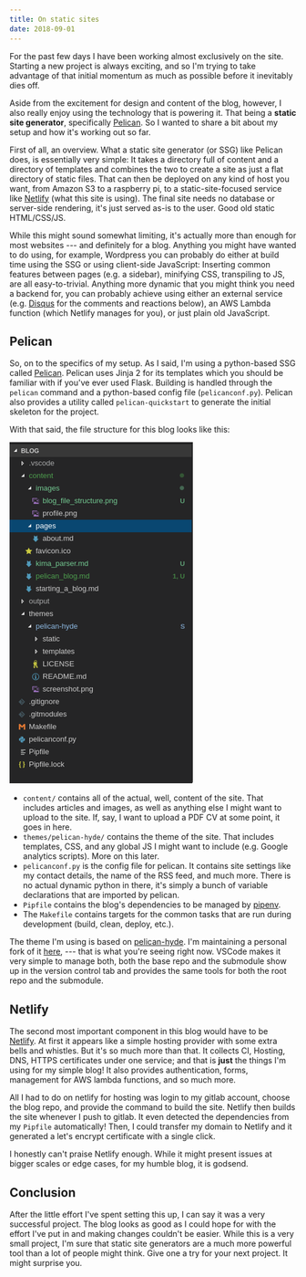 ```yaml
---
title: On static sites
date: 2018-09-01
---
```


For the past few days I have been working almost exclusively on the site.
Starting a new project is always exciting, and so I'm trying to take advantage
of that initial momentum as much as possible before it inevitably dies off.

Aside from the excitement for design and content of the blog, however, I also
really enjoy using the technology that is powering it. That being a **static
site generator**, specifically [Pelican](https://getpelican.com). So I wanted to
share a bit about my setup and how it's working out so far.

First of all, an overview. What a static site generator (or SSG) like Pelican
does, is essentially very simple: It takes a directory full of content and a
directory of templates and combines the two to create a site as just a flat
directory of static files. That can then be deployed on any kind of host you
want, from Amazon S3 to a raspberry pi, to a static-site-focused service like
[Netlify](https://netlify.com) (what this site is using). The final site needs
no database or server-side rendering, it's just served as-is to the user. Good
old static HTML/CSS/JS.

While this might sound somewhat limiting, it's actually more than enough for
most websites --- and definitely for  a blog. Anything you might have wanted to
do using, for example, Wordpress you can probably do either at build time using
the SSG or using client-side JavaScript: Inserting common features between pages
(e.g. a sidebar), minifying CSS, transpiling to JS, are all easy-to-trivial.
Anything more dynamic that you might think you need a backend for, you can
probably achieve using either an external service (e.g.
[Disqus](https://disqus.com) for the comments and reactions below), an AWS
Lambda function (which Netlify manages for you), or just plain old JavaScript.

## Pelican

So, on to the specifics of my setup. As I said, I'm using a python-based SSG
called [Pelican](https://getpelican.com). Pelican uses Jinja 2 for its templates
which you should be familiar with if you've ever used Flask. Building is handled
through the `pelican` command and a python-based config file (`pelicanconf.py`).
Pelican also provides a utility called `pelican-quickstart` to generate the
initial skeleton for the project.

With that said, the file structure for this blog looks like this:

![File structure for the blog](/images/blog_file_structure.png)

* `content/` contains all of the actual, well, content of the site. That
  includes articles and images, as well as anything else I might want to upload
  to the site. If, say, I want to upload a PDF CV at some point, it goes in
  here.
* `themes/pelican-hyde/` contains the theme of the site. That includes
  templates, CSS, and any global JS I might want to include (e.g. Google
  analytics scripts). More on this later.
* `pelicanconf.py` is the config file for pelican. It contains site settings
  like my contact details, the name of the RSS feed, and much more. There is no
  actual dynamic python in there, it's simply a bunch of variable declarations
  that are imported by pelican.
* `Pipfile` contains the blog's dependencies to be managed by
  [pipenv](https://github.com/pypa/pipenv).
* The `Makefile` contains targets for the common tasks that are run during
  development (build, clean, deploy, etc.).

The theme I'm using is based on
[pelican-hyde](https://github.com/jvanz/pelican-hyde). I'm maintaining a
personal fork of it [here](https://gitlab.com/michalis_pardalos/pelican-hyde),
--- that is what you're seeing right now. VSCode makes it very simple to manage
both, both the base repo and the submodule show up in the version control tab
and provides the same tools for both the root repo and the submodule.

## Netlify

The second most important component in this blog would have to be
[Netlify](https://netlify.com). At first it appears like a simple hosting
provider with some extra bells and whistles. But it's so much more than that. It
collects CI, Hosting, DNS, HTTPS certificates under one service; and that is
**just** the things I'm using for my simple blog! It also provides
authentication, forms, management for AWS lambda functions, and so much more.

All I had to do on netlify for hosting was login to my gitlab account, choose
the blog repo, and provide the command to build the site. Netlify then builds
the site whenever I push to gitlab. It even detected the dependencies from my
`Pipfile` automatically! Then, I could transfer my domain to Netlify and it
generated a let's encrypt certificate with a single click.

I honestly can't praise Netlify enough. While it might present issues at bigger
scales or edge cases, for my humble blog, it is godsend.

## Conclusion

After the little effort I've spent setting this up, I can say it was a very
successful project. The blog looks as good as I could hope for with the effort
I've put in and making changes couldn't be easier. While this is a very small
project, I'm sure that static site generators are a much more powerful tool than
a lot of people might think. Give one a try for your next project. It might
surprise you.